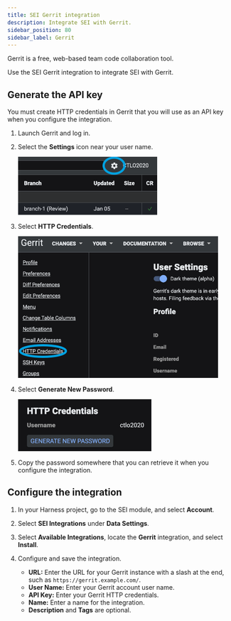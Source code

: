 ```yaml
---
title: SEI Gerrit integration
description: Integrate SEI with Gerrit.
sidebar_position: 80
sidebar_label: Gerrit
---
```


Gerrit is a free, web-based team code collaboration tool.

Use the SEI Gerrit integration to integrate SEI with Gerrit.

## Generate the API key

You must create HTTP credentials in Gerrit that you will use as an API key when you configure the integration.

1. Launch Gerrit and log in.
2. Select the **Settings** icon near your user name.

   ![The Gerrit UI with the settings icon indicated.](./static/gerrit-settings1.png)

3. Select **HTTP Credentials**.

   ![The Gerrit User Settings screen with the HTTP Credentials option indicated.](./static/gerrit-settings2.png)

4. Select **Generate New Password**.

   ![The Gerrit HTTP Credentials page.](./static/gerrit-settings3.png)

5. Copy the password somewhere that you can retrieve it when you configure the integration.

## Configure the integration

1. In your Harness project, go to the SEI module, and select **Account**.
2. Select **SEI Integrations** under **Data Settings**.
3. Select **Available Integrations**, locate the **Gerrit** integration, and select **Install**.
4. Configure and save the integration.

   * **URL:** Enter the URL for your Gerrit instance with a slash at the end, such as `https://gerrit.example.com/`.
   * **User Name:** Enter your Gerrit account user name.
   * **API Key:** Enter your Gerrit HTTP credentials.
   * **Name:** Enter a name for the integration.
   * **Description** and **Tags** are optional.
